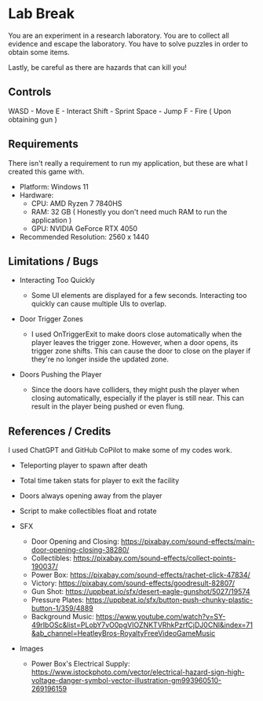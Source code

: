 # Lab Break

You are an experiment in a research laboratory. You are to collect all evidence and escape the laboratory. You have to solve puzzles in order to obtain some items.

Lastly, be careful as there are hazards that can kill you!

## Controls

WASD - Move
E - Interact
Shift - Sprint
Space - Jump
F - Fire ( Upon obtaining gun )

## Requirements

There isn't really a requirement to run my application, but these are what I created this game with.

- Platform: Windows 11
- Hardware:
    - CPU: AMD Ryzen 7 7840HS
    - RAM: 32 GB ( Honestly you don't need much RAM to run the application )
    - GPU: NVIDIA GeForce RTX 4050
- Recommended Resolution: 2560 x 1440

## Limitations / Bugs

- Interacting Too Quickly
    - Some UI elements are displayed for a few seconds. Interacting too quickly can cause multiple UIs to overlap.

- Door Trigger Zones
    - I used OnTriggerExit to make doors close automatically when the player leaves the trigger zone. However, when a door opens, its trigger zone shifts. This can cause the door to close on the player if they're no longer inside the updated zone.

- Doors Pushing the Player
    - Since the doors have colliders, they might push the player when closing automatically, especially if the player is still near. This can result in the player being pushed or even flung.

## References / Credits

I used ChatGPT and GitHub CoPilot to make some of my codes work.

- Teleporting player to spawn after death
- Total time taken stats for player to exit the facility
- Doors always opening away from the player
- Script to make collectibles float and rotate

- SFX
    - Door Opening and Closing: https://pixabay.com/sound-effects/main-door-opening-closing-38280/
    - Collectibles: https://pixabay.com/sound-effects/collect-points-190037/
    - Power Box: https://pixabay.com/sound-effects/rachet-click-47834/
    - Victory: https://pixabay.com/sound-effects/goodresult-82807/
    - Gun Shot: https://uppbeat.io/sfx/desert-eagle-gunshot/5027/19574
    - Pressure Plates: https://uppbeat.io/sfx/button-push-chunky-plastic-button-1/359/4889
    - Background Music: https://www.youtube.com/watch?v=SY-49rIbOSc&list=PLobY7vO0pgVIOZNKTVRhkPzrfCjDJ0CNl&index=71&ab_channel=HeatleyBros-RoyaltyFreeVideoGameMusic

- Images
    - Power Box's Electrical Supply: https://www.istockphoto.com/vector/electrical-hazard-sign-high-voltage-danger-symbol-vector-illustration-gm993960510-269196159